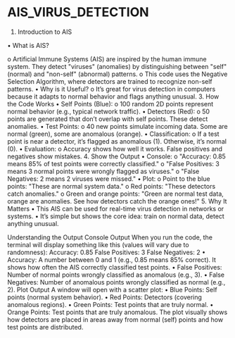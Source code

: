 # AIS_VIRUS_DETECTION
1. Introduction to AIS
   
•	What is AIS? 

o	Artificial Immune Systems (AIS) are inspired by the human immune system. They detect "viruses" (anomalies) by distinguishing between "self" (normal) and "non-self" (abnormal) patterns.
o	This code uses the Negative Selection Algorithm, where detectors are trained to recognize non-self patterns.
•	Why is it Useful? 
o	It’s great for virus detection in computers because it adapts to normal behavior and flags anything unusual.
3. How the Code Works
•	Self Points (Blue): 
o	100 random 2D points represent normal behavior (e.g., typical network traffic).
•	Detectors (Red): 
o	50 points are generated that don’t overlap with self points. These detect anomalies.
•	Test Points: 
o	40 new points simulate incoming data. Some are normal (green), some are anomalous (orange).
•	Classification: 
o	If a test point is near a detector, it’s flagged as anomalous (1). Otherwise, it’s normal (0).
•	Evaluation: 
o	Accuracy shows how well it works. False positives and negatives show mistakes.
4. Show the Output
•	Console: 
o	"Accuracy: 0.85 means 85% of test points were correctly classified."
o	"False Positives: 3 means 3 normal points were wrongly flagged as viruses."
o	"False Negatives: 2 means 2 viruses were missed."
•	Plot: 
o	Point to the blue points: "These are normal system data."
o	Red points: "These detectors catch anomalies."
o	Green and orange points: "Green are normal test data, orange are anomalies. See how detectors catch the orange ones!"
5. Why It Matters
•	This AIS can be used for real-time virus detection in networks or systems.
•	It’s simple but shows the core idea: train on normal data, detect anything unusual.

Understanding the Output
Console Output
When you run the code, the terminal will display something like this (values will vary due to randomness):
Accuracy: 0.85
False Positives: 3
False Negatives: 2
•	Accuracy: A number between 0 and 1 (e.g., 0.85 means 85% correct). It shows how often the AIS correctly classified test points.
•	False Positives: Number of normal points wrongly classified as anomalous (e.g., 3).
•	False Negatives: Number of anomalous points wrongly classified as normal (e.g., 2).
Plot Output
A window will open with a scatter plot:
•	Blue Points: Self points (normal system behavior).
•	Red Points: Detectors (covering anomalous regions).
•	Green Points: Test points that are truly normal.
•	Orange Points: Test points that are truly anomalous.
The plot visually shows how detectors are placed in areas away from normal (self) points and how test points are distributed.
